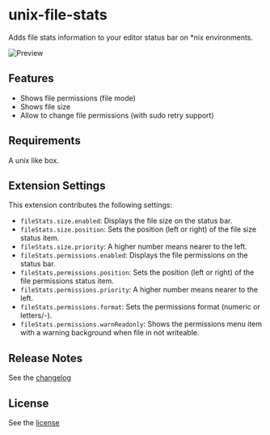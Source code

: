 # unix-file-stats

Adds file stats information  to your editor status bar on *nix environments.

![Preview](https://raw.githubusercontent.com/artrz/vsc-unix-file-stats/main/resources/example.png)

## Features

 - Shows file permissions (file mode)
 - Shows file size
 - Allow to change file permissions (with sudo retry support)

## Requirements

A unix like box.

## Extension Settings

This extension contributes the following settings:

* `fileStats.size.enabled`:             Displays the file size on the status bar.
* `fileStats.size.position`:            Sets the position (left or right) of the file size status item.
* `fileStats.size.priority`:            A higher number means nearer to the left.
* `fileStats.permissions.enabled`:      Displays the file permissions on the status bar.
* `fileStats.permissions.position`:     Sets the position (left or right) of the file permissions status item.
* `fileStats.permissions.priority`:     A higher number means nearer to the left.
* `fileStats.permissions.format`:       Sets the permissions format (numeric or letters/-).
* `fileStats.permissions.warnReadonly`: Shows the permissions menu item with a warning background when file in not writeable.

## Release Notes

See the [changelog](./CHANGELOG.md)

## License

See the [license](./LICENSE.md)
